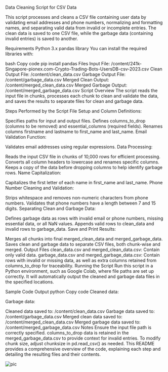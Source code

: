 Data Cleaning Script for CSV Data


This script processes and cleans a CSV file containing user data by validating email addresses and phone numbers, normalizing and formatting names, and separating valid data from invalid or incomplete entries. The clean data is saved to one CSV file, while the garbage data (containing invalid entries) is saved to another.

Requirements
Python 3.x
pandas library
You can install the required libraries with:

bash
Copy code
pip install pandas
Files
Input File: /content/241k-Singapore-pionex.com-Crypto-Trading-Bots-UsersDB-csv-2023.csv
Clean Output File: /content/clean_data.csv
Garbage Output File: /content/garbage_data.csv
Merged Clean Output: /content/merged_clean_data.csv
Merged Garbage Output: /content/merged_garbage_data.csv
Script Overview
The script reads the input file in chunks, processes each chunk to clean and validate the data, and saves the results to separate files for clean and garbage data.

Steps Performed by the Script
File Setup and Column Definitions:

Specifies paths for input and output files.
Defines columns_to_drop (columns to be removed) and essential_columns (required fields).
Renames columns firstname and lastname to first_name and last_name.
Email Validation Function:

Validates email addresses using regular expressions.
Data Processing:

Reads the input CSV file in chunks of 10,000 rows for efficient processing.
Converts all column headers to lowercase and renames specific columns.
Keeps a copy of the data before dropping columns to help identify garbage rows.
Name Capitalization:

Capitalizes the first letter of each name in first_name and last_name.
Phone Number Cleaning and Validation:

Strips whitespace and removes non-numeric characters from phone numbers.
Validates that phone numbers have a length between 7 and 15 digits.
Separating Clean and Garbage Data:

Defines garbage data as rows with invalid email or phone numbers, missing essential data, or all NaN values.
Appends valid rows to clean_data and invalid rows to garbage_data.
Save and Print Results:

Merges all chunks into final merged_clean_data and merged_garbage_data.
Saves clean and garbage data to separate CSV files, both chunk-wise and merged.
Output Files
clean_data.csv and merged_clean_data.csv: Contain only valid data.
garbage_data.csv and merged_garbage_data.csv: Contain rows with invalid or missing data, as well as extra columns retained from columns_to_drop for traceability.
Running the Script
Run this script in a Python environment, such as Google Colab, where file paths are set up correctly. It will automatically output the cleaned and garbage data files in the specified locations.

Sample Code Output
python
Copy code
Cleaned data:
<display of merged_clean_data head>

Garbage data:
<display of merged_garbage_data head>

Cleaned data saved to: /content/clean_data.csv
Garbage data saved to: /content/garbage_data.csv
Merged clean data saved to: /content/merged_clean_data.csv
Merged garbage data saved to: /content/merged_garbage_data.csv
Notes
Ensure the input file path is correctly specified.
columns_to_drop data is retained in the merged_garbage_data.csv to provide context for invalid entries.
To modify chunk size, adjust chunksize in pd.read_csv() as needed.
This README provides a comprehensive overview of the code, explaining each step and detailing the resulting files and their contents.

 ![pic](data-cleaning.png)





